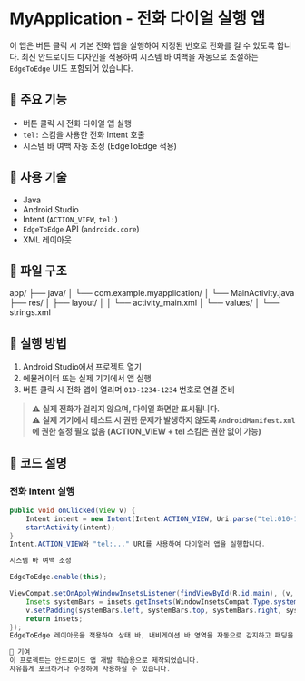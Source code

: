 # MyApplication - 전화 다이얼 실행 앱

이 앱은 버튼 클릭 시 기본 전화 앱을 실행하여 지정된 번호로 전화를 걸 수 있도록 합니다. 최신 안드로이드 디자인을 적용하여 시스템 바 여백을 자동으로 조절하는 `EdgeToEdge` UI도 포함되어 있습니다.

## 📱 주요 기능

- 버튼 클릭 시 전화 다이얼 앱 실행  
- `tel:` 스킴을 사용한 전화 Intent 호출  
- 시스템 바 여백 자동 조정 (EdgeToEdge 적용)

## 🔧 사용 기술

- Java  
- Android Studio  
- Intent (`ACTION_VIEW`, `tel:`)  
- `EdgeToEdge` API (`androidx.core`)  
- XML 레이아웃

## 📂 파일 구조

app/
├── java/
│ └── com.example.myapplication/
│ └── MainActivity.java
├── res/
│ ├── layout/
│ │ └── activity_main.xml
│ └── values/
│ └── strings.xml

## 🚀 실행 방법

1. Android Studio에서 프로젝트 열기  
2. 에뮬레이터 또는 실제 기기에서 앱 실행  
3. 버튼 클릭 시 전화 앱이 열리며 `010-1234-1234` 번호로 연결 준비

> ⚠️ **실제 전화가 걸리지 않으며, 다이얼 화면만 표시됩니다.**  
> ⚠️ **실제 기기에서 테스트 시 권한 문제가 발생하지 않도록 `AndroidManifest.xml`에 권한 설정 필요 없음 (ACTION_VIEW + tel 스킴은 권한 없이 가능)**

## 🧠 코드 설명

### 전화 Intent 실행

```java
public void onClicked(View v) {
    Intent intent = new Intent(Intent.ACTION_VIEW, Uri.parse("tel:010-1234-1234"));
    startActivity(intent);
}
Intent.ACTION_VIEW와 "tel:..." URI를 사용하여 다이얼러 앱을 실행합니다.

시스템 바 여백 조정

EdgeToEdge.enable(this);

ViewCompat.setOnApplyWindowInsetsListener(findViewById(R.id.main), (v, insets) -> {
    Insets systemBars = insets.getInsets(WindowInsetsCompat.Type.systemBars());
    v.setPadding(systemBars.left, systemBars.top, systemBars.right, systemBars.bottom);
    return insets;
});
EdgeToEdge 레이아웃을 적용하여 상태 바, 내비게이션 바 영역을 자동으로 감지하고 패딩을 적용합니다.

🤝 기여
이 프로젝트는 안드로이드 앱 개발 학습용으로 제작되었습니다.
자유롭게 포크하거나 수정하여 사용하실 수 있습니다.
